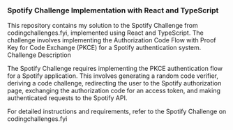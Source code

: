 ### Spotify Challenge Implementation with React and TypeScript

This repository contains my solution to the Spotify Challenge from codingchallenges.fyi, implemented using React and TypeScript. The challenge involves implementing the Authorization Code Flow with Proof Key for Code Exchange (PKCE) for a Spotify authentication system.
Challenge Description

The Spotify Challenge requires implementing the PKCE authentication flow for a Spotify application. This involves generating a random code verifier, deriving a code challenge, redirecting the user to the Spotify authorization page, exchanging the authorization code for an access token, and making authenticated requests to the Spotify API.

For detailed instructions and requirements, refer to the Spotify Challenge on codingchallenges.fyi
